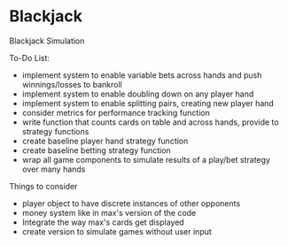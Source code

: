 # Blackjack
Blackjack Simulation

To-Do List:
- implement system to enable variable bets across hands and push winnings/losses to bankroll
- implement system to enable doubling down on any player hand
- implement system to enable splitting pairs, creating new player hand
- consider metrics for performance tracking function
- write function that counts cards on table and across hands, provide to strategy functions
- create baseline player hand strategy function
- create baseline betting strategy function
- wrap all game components to simulate results of a play/bet strategy over many hands

Things to consider
- player object to have discrete instances of other opponents 
- money system like in max's version of the code
- Integrate the way max's cards get displayed
- create version to simulate games without user input


